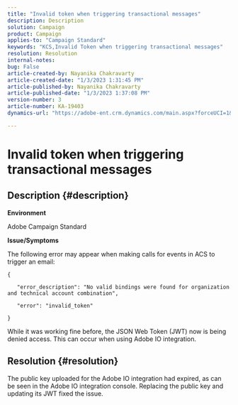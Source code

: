 ```yaml
---
title: "Invalid token when triggering transactional messages"
description: Description
solution: Campaign
product: Campaign
applies-to: "Campaign Standard"
keywords: "KCS,Invalid Token when triggering transactional messages"
resolution: Resolution
internal-notes: 
bug: False
article-created-by: Nayanika Chakravarty
article-created-date: "1/3/2023 1:31:45 PM"
article-published-by: Nayanika Chakravarty
article-published-date: "1/3/2023 1:37:08 PM"
version-number: 3
article-number: KA-19403
dynamics-url: "https://adobe-ent.crm.dynamics.com/main.aspx?forceUCI=1&pagetype=entityrecord&etn=knowledgearticle&id=e553d6f3-6a8b-ed11-81ac-6045bd006149"

---
```

# Invalid token when triggering transactional messages

## Description {#description}


<b>Environment</b>

Adobe Campaign Standard

<b>Issue/Symptoms</b>

The following error may appear when making calls for events in ACS to trigger an email:






```
{

   "error_description": "No valid bindings were found for organization and technical account combination",

   "error": "invalid_token"

}
```






While it was working fine before, the JSON Web Token (JWT) now is being denied access. This can occur when using Adobe IO integration.


## Resolution {#resolution}


The public key uploaded for the Adobe IO integration had expired, as can be seen in the Adobe IO integration console. Replacing the public key and updating its JWT fixed the issue.
